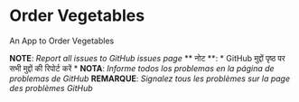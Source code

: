 # Order Vegetables

An App to Order Vegetables 

**NOTE**: *Report all issues to GitHub issues page*
** नोट **: * GitHub मुद्दों पृष्ठ पर सभी मुद्दों की रिपोर्ट करें *
**NOTA**: *Informe todos los problemas en la página de problemas de GitHub*
**REMARQUE**: *Signalez tous les problèmes sur la page des problèmes GitHub*
